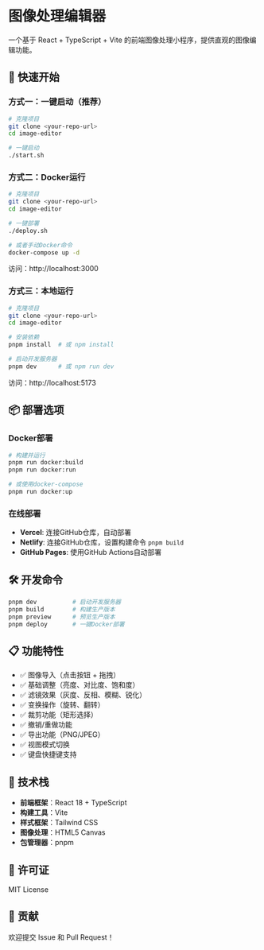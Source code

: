 # 图像处理编辑器

一个基于 React + TypeScript + Vite 的前端图像处理小程序，提供直观的图像编辑功能。

## 🚀 快速开始

### 方式一：一键启动（推荐）

```bash
# 克隆项目
git clone <your-repo-url>
cd image-editor

# 一键启动
./start.sh
```

### 方式二：Docker运行

```bash
# 克隆项目
git clone <your-repo-url>
cd image-editor

# 一键部署
./deploy.sh

# 或者手动Docker命令
docker-compose up -d
```

访问：http://localhost:3000

### 方式三：本地运行

```bash
# 克隆项目
git clone <your-repo-url>
cd image-editor

# 安装依赖
pnpm install  # 或 npm install

# 启动开发服务器
pnpm dev      # 或 npm run dev
```

访问：http://localhost:5173

## 📦 部署选项

### Docker部署
```bash
# 构建并运行
pnpm run docker:build
pnpm run docker:run

# 或使用docker-compose
pnpm run docker:up
```

### 在线部署
- **Vercel**: 连接GitHub仓库，自动部署
- **Netlify**: 连接GitHub仓库，设置构建命令 `pnpm build`
- **GitHub Pages**: 使用GitHub Actions自动部署

## 🛠️ 开发命令

```bash
pnpm dev          # 启动开发服务器
pnpm build        # 构建生产版本
pnpm preview      # 预览生产版本
pnpm deploy       # 一键Docker部署
```

## 📋 功能特性

- ✅ 图像导入（点击按钮 + 拖拽）
- ✅ 基础调整（亮度、对比度、饱和度）
- ✅ 滤镜效果（灰度、反相、模糊、锐化）
- ✅ 变换操作（旋转、翻转）
- ✅ 裁剪功能（矩形选择）
- ✅ 撤销/重做功能
- ✅ 导出功能（PNG/JPEG）
- ✅ 视图模式切换
- ✅ 键盘快捷键支持

## 🔧 技术栈

- **前端框架**：React 18 + TypeScript
- **构建工具**：Vite
- **样式框架**：Tailwind CSS
- **图像处理**：HTML5 Canvas
- **包管理器**：pnpm

## 📄 许可证

MIT License

## 🤝 贡献

欢迎提交 Issue 和 Pull Request！
